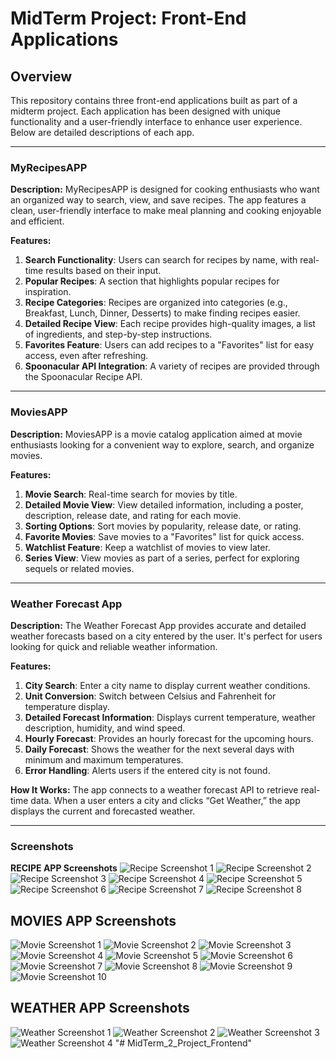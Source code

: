 # MidTerm Project: Front-End Applications

## Overview
This repository contains three front-end applications built as part of a midterm project. Each application has been designed with unique functionality and a user-friendly interface to enhance user experience. Below are detailed descriptions of each app.

---

### MyRecipesAPP

**Description:**
MyRecipesAPP is designed for cooking enthusiasts who want an organized way to search, view, and save recipes. The app features a clean, user-friendly interface to make meal planning and cooking enjoyable and efficient.

**Features:**
1. **Search Functionality**: Users can search for recipes by name, with real-time results based on their input.
2. **Popular Recipes**: A section that highlights popular recipes for inspiration.
3. **Recipe Categories**: Recipes are organized into categories (e.g., Breakfast, Lunch, Dinner, Desserts) to make finding recipes easier.
4. **Detailed Recipe View**: Each recipe provides high-quality images, a list of ingredients, and step-by-step instructions.
5. **Favorites Feature**: Users can add recipes to a "Favorites" list for easy access, even after refreshing.
6. **Spoonacular API Integration**: A variety of recipes are provided through the Spoonacular Recipe API.

---

### MoviesAPP

**Description:**
MoviesAPP is a movie catalog application aimed at movie enthusiasts looking for a convenient way to explore, search, and organize movies.

**Features:**
1. **Movie Search**: Real-time search for movies by title.
2. **Detailed Movie View**: View detailed information, including a poster, description, release date, and rating for each movie.
3. **Sorting Options**: Sort movies by popularity, release date, or rating.
4. **Favorite Movies**: Save movies to a "Favorites" list for quick access.
5. **Watchlist Feature**: Keep a watchlist of movies to view later.
6. **Series View**: View movies as part of a series, perfect for exploring sequels or related movies.

---

### Weather Forecast App

**Description:**
The Weather Forecast App provides accurate and detailed weather forecasts based on a city entered by the user. It's perfect for users looking for quick and reliable weather information.

**Features:**
1. **City Search**: Enter a city name to display current weather conditions.
2. **Unit Conversion**: Switch between Celsius and Fahrenheit for temperature display.
3. **Detailed Forecast Information**: Displays current temperature, weather description, humidity, and wind speed.
4. **Hourly Forecast**: Provides an hourly forecast for the upcoming hours.
5. **Daily Forecast**: Shows the weather for the next several days with minimum and maximum temperatures.
6. **Error Handling**: Alerts users if the entered city is not found.

**How It Works:**
The app connects to a weather forecast API to retrieve real-time data. When a user enters a city and clicks “Get Weather,” the app displays the current and forecasted weather.

---
### Screenshots
**RECIPE APP Screenshots**
![Recipe Screenshot 1](screen/recipe/recipe1.png)
![Recipe Screenshot 2](screen/recipe/recipe2.png)
![Recipe Screenshot 3](screen/recipe/recipe3.png)
![Recipe Screenshot 4](screen/recipe/recipe4.png)
![Recipe Screenshot 5](screen/recipe/recipe5.png)
![Recipe Screenshot 6](screen/recipe/recipe6.png)
![Recipe Screenshot 7](screen/recipe/recipe7.png)
![Recipe Screenshot 8](screen/recipe/recipe8.png)


## MOVIES APP Screenshots

![Movie Screenshot 1](screen/movie/movie1.png)
![Movie Screenshot 2](screen/movie/movie2.png)
![Movie Screenshot 3](screen/movie/movie3.png)
![Movie Screenshot 4](screen/movie/movie4.png)
![Movie Screenshot 5](screen/movie/movie5.png)
![Movie Screenshot 6](screen/movie/movie6.png)
![Movie Screenshot 7](screen/movie/movie7.png)
![Movie Screenshot 8](screen/movie/movie8.png)
![Movie Screenshot 9](screen/movie/movie9.png)
![Movie Screenshot 10](screen/movie/movie10.png)

## WEATHER APP Screenshots

![Weather Screenshot 1](screen/weather/weather1.png)
![Weather Screenshot 2](screen/weather/weather2.png)
![Weather Screenshot 3](screen/weather/weather4.png)
![Weather Screenshot 4](screen/weather/weather4.png)
"# MidTerm_2_Project_Frontend" 
